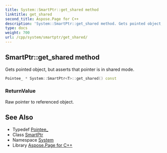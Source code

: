 ```yaml
---
title: System::SmartPtr::get_shared method
linktitle: get_shared
second_title: Aspose.Page for C++
description: 'System::SmartPtr::get_shared method. Gets pointed object, but asserts that pointer is in shared mode in C++.'
type: docs
weight: 700
url: /cpp/system/smartptr/get_shared/
---
```

## SmartPtr::get_shared method


Gets pointed object, but asserts that pointer is in shared mode.

```cpp
Pointee_ * System::SmartPtr<T>::get_shared() const
```


### ReturnValue

Raw pointer to referenced object.

## See Also

* Typedef [Pointee_](../pointee_/)
* Class [SmartPtr](../)
* Namespace [System](../../)
* Library [Aspose.Page for C++](../../../)
